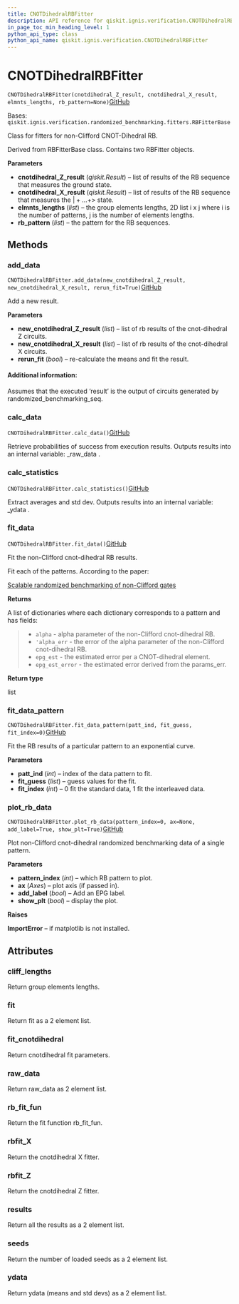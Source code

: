 ```yaml
---
title: CNOTDihedralRBFitter
description: API reference for qiskit.ignis.verification.CNOTDihedralRBFitter
in_page_toc_min_heading_level: 1
python_api_type: class
python_api_name: qiskit.ignis.verification.CNOTDihedralRBFitter
---
```


# CNOTDihedralRBFitter

<span id="qiskit.ignis.verification.CNOTDihedralRBFitter" />

`CNOTDihedralRBFitter(cnotdihedral_Z_result, cnotdihedral_X_result, elmnts_lengths, rb_pattern=None)`[GitHub](https://github.com/qiskit-community/qiskit-ignis/tree/stable/0.6/qiskit/ignis/verification/randomized_benchmarking/fitters.py "view source code")

Bases: `qiskit.ignis.verification.randomized_benchmarking.fitters.RBFitterBase`

Class for fitters for non-Clifford CNOT-Dihedral RB.

Derived from RBFitterBase class. Contains two RBFitter objects.

**Parameters**

*   **cnotdihedral\_Z\_result** (*qiskit.Result*) – list of results of the RB sequence that measures the ground state.
*   **cnotdihedral\_X\_result** (*qiskit.Result*) – list of results of the RB sequence that measures the $\vert +...+>$ state.
*   **elmnts\_lengths** (*list*) – the group elements lengths, 2D list i x j where i is the number of patterns, j is the number of elements lengths.
*   **rb\_pattern** (*list*) – the pattern for the RB sequences.

## Methods

### add\_data

<span id="qiskit.ignis.verification.CNOTDihedralRBFitter.add_data" />

`CNOTDihedralRBFitter.add_data(new_cnotdihedral_Z_result, new_cnotdihedral_X_result, rerun_fit=True)`[GitHub](https://github.com/qiskit-community/qiskit-ignis/tree/stable/0.6/qiskit/ignis/verification/randomized_benchmarking/fitters.py "view source code")

Add a new result.

**Parameters**

*   **new\_cnotdihedral\_Z\_result** (*list*) – list of rb results of the cnot-dihedral Z circuits.
*   **new\_cnotdihedral\_X\_result** (*list*) – list of rb results of the cnot-dihedral X circuits.
*   **rerun\_fit** (*bool*) – re-calculate the means and fit the result.

#### Additional information:

Assumes that the executed ‘result’ is the output of circuits generated by randomized\_benchmarking\_seq.

### calc\_data

<span id="qiskit.ignis.verification.CNOTDihedralRBFitter.calc_data" />

`CNOTDihedralRBFitter.calc_data()`[GitHub](https://github.com/qiskit-community/qiskit-ignis/tree/stable/0.6/qiskit/ignis/verification/randomized_benchmarking/fitters.py "view source code")

Retrieve probabilities of success from execution results. Outputs results into an internal variable: \_raw\_data .

### calc\_statistics

<span id="qiskit.ignis.verification.CNOTDihedralRBFitter.calc_statistics" />

`CNOTDihedralRBFitter.calc_statistics()`[GitHub](https://github.com/qiskit-community/qiskit-ignis/tree/stable/0.6/qiskit/ignis/verification/randomized_benchmarking/fitters.py "view source code")

Extract averages and std dev. Outputs results into an internal variable: \_ydata .

### fit\_data

<span id="qiskit.ignis.verification.CNOTDihedralRBFitter.fit_data" />

`CNOTDihedralRBFitter.fit_data()`[GitHub](https://github.com/qiskit-community/qiskit-ignis/tree/stable/0.6/qiskit/ignis/verification/randomized_benchmarking/fitters.py "view source code")

Fit the non-Clifford cnot-dihedral RB results.

Fit each of the patterns. According to the paper:

[Scalable randomized benchmarking of non-Clifford gates](https://www.nature.com/articles/npjqi201612)

**Returns**

A list of dictionaries where each dictionary corresponds to a pattern and has fields:

> *   `alpha` - alpha parameter of the non-Clifford cnot-dihedral RB.
> *   `'alpha_err` - the error of the alpha parameter of the non-Clifford cnot-dihedral RB.
> *   `epg_est` - the estimated error per a CNOT-dihedral element.
> *   `epg_est_error` - the estimated error derived from the params\_err.

**Return type**

list

### fit\_data\_pattern

<span id="qiskit.ignis.verification.CNOTDihedralRBFitter.fit_data_pattern" />

`CNOTDihedralRBFitter.fit_data_pattern(patt_ind, fit_guess, fit_index=0)`[GitHub](https://github.com/qiskit-community/qiskit-ignis/tree/stable/0.6/qiskit/ignis/verification/randomized_benchmarking/fitters.py "view source code")

Fit the RB results of a particular pattern to an exponential curve.

**Parameters**

*   **patt\_ind** (*int*) – index of the data pattern to fit.
*   **fit\_guess** (*list*) – guess values for the fit.
*   **fit\_index** (*int*) – 0 fit the standard data, 1 fit the interleaved data.

### plot\_rb\_data

<span id="qiskit.ignis.verification.CNOTDihedralRBFitter.plot_rb_data" />

`CNOTDihedralRBFitter.plot_rb_data(pattern_index=0, ax=None, add_label=True, show_plt=True)`[GitHub](https://github.com/qiskit-community/qiskit-ignis/tree/stable/0.6/qiskit/ignis/verification/randomized_benchmarking/fitters.py "view source code")

Plot non-Clifford cnot-dihedral randomized benchmarking data of a single pattern.

**Parameters**

*   **pattern\_index** (*int*) – which RB pattern to plot.
*   **ax** (*Axes*) – plot axis (if passed in).
*   **add\_label** (*bool*) – Add an EPG label.
*   **show\_plt** (*bool*) – display the plot.

**Raises**

**ImportError** – if matplotlib is not installed.

## Attributes

<span id="qiskit.ignis.verification.CNOTDihedralRBFitter.cliff_lengths" />

### cliff\_lengths

Return group elements lengths.

<span id="qiskit.ignis.verification.CNOTDihedralRBFitter.fit" />

### fit

Return fit as a 2 element list.

<span id="qiskit.ignis.verification.CNOTDihedralRBFitter.fit_cnotdihedral" />

### fit\_cnotdihedral

Return cnotdihedral fit parameters.

<span id="qiskit.ignis.verification.CNOTDihedralRBFitter.raw_data" />

### raw\_data

Return raw\_data as 2 element list.

<span id="qiskit.ignis.verification.CNOTDihedralRBFitter.rb_fit_fun" />

### rb\_fit\_fun

Return the fit function rb\_fit\_fun.

<span id="qiskit.ignis.verification.CNOTDihedralRBFitter.rbfit_X" />

### rbfit\_X

Return the cnotdihedral X fitter.

<span id="qiskit.ignis.verification.CNOTDihedralRBFitter.rbfit_Z" />

### rbfit\_Z

Return the cnotdihedral Z fitter.

<span id="qiskit.ignis.verification.CNOTDihedralRBFitter.results" />

### results

Return all the results as a 2 element list.

<span id="qiskit.ignis.verification.CNOTDihedralRBFitter.seeds" />

### seeds

Return the number of loaded seeds as a 2 element list.

<span id="qiskit.ignis.verification.CNOTDihedralRBFitter.ydata" />

### ydata

Return ydata (means and std devs) as a 2 element list.

